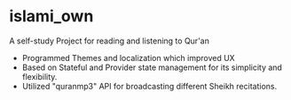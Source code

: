 # islami_own

A self-study Project for reading and listening to Qur'an

- Programmed Themes and localization which
improved UX
- Based on Stateful and Provider
state management for its simplicity and
flexibility.
- Utilized "quranmp3" API for
broadcasting different Sheikh recitations.
